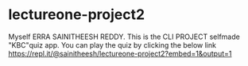 # lectureone-project2

Myself ERRA SAINITHEESH REDDY.
This is the CLI PROJECT selfmade "KBC"quiz app.
You can play the quiz by clicking the below link 
https://repl.it/@sainitheesh/lectureone-project2?embed=1&output=1

